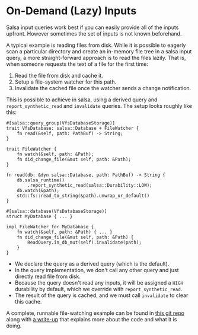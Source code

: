 # On-Demand (Lazy) Inputs

Salsa input queries work best if you can easily provide all of the inputs upfront.
However sometimes the set of inputs is not known beforehand.

A typical example is reading files from disk.
While it is possible to eagerly scan a particular directory and create an in-memory file tree in a salsa input query, a more straight-forward approach is to read the files lazily.
That is, when someone requests the text of a file for the first time:

1. Read the file from disk and cache it.
2. Setup a file-system watcher for this path.
3. Invalidate the cached file once the watcher sends a change notification.

This is possible to achieve in salsa, using a derived query and `report_synthetic_read` and `invalidate` queries.
The setup looks roughly like this:

```rust,ignore
#[salsa::query_group(VfsDatabaseStorage)]
trait VfsDatabase: salsa::Database + FileWatcher {
    fn read(&self, path: PathBuf) -> String;
}

trait FileWatcher {
    fn watch(&self, path: &Path);
    fn did_change_file(&mut self, path: &Path);
}

fn read(db: &dyn salsa::Database, path: PathBuf) -> String {
    db.salsa_runtime()
        .report_synthetic_read(salsa::Durability::LOW);
    db.watch(&path);
    std::fs::read_to_string(&path).unwrap_or_default()
}

#[salsa::database(VfsDatabaseStorage)]
struct MyDatabase { ... }

impl FileWatcher for MyDatabase {
    fn watch(&self, path: &Path) { ... }
    fn did_change_file(&mut self, path: &Path) {
        ReadQuery.in_db_mut(self).invalidate(path);
    }
}
```

- We declare the query as a derived query (which is the default).
- In the query implementation, we don't call any other query and just directly read file from disk.
- Because the query doesn't read any inputs, it will be assigned a `HIGH` durability by default, which we override with `report_synthetic_read`.
- The result of the query is cached, and we must call `invalidate` to clear this cache.

A complete, runnable file-watching example can be found in [this git repo](https://github.com/ChristopherBiscardi/salsa-file-watch-example/blob/f968dc8ea13a90373f91d962f173de3fe6ae24cd/main.rs) along with [a write-up](https://www.christopherbiscardi.com/on-demand-lazy-inputs-for-incremental-computation-in-salsa-with-file-watching-powered-by-notify-in-rust) that explains more about the code and what it is doing.
